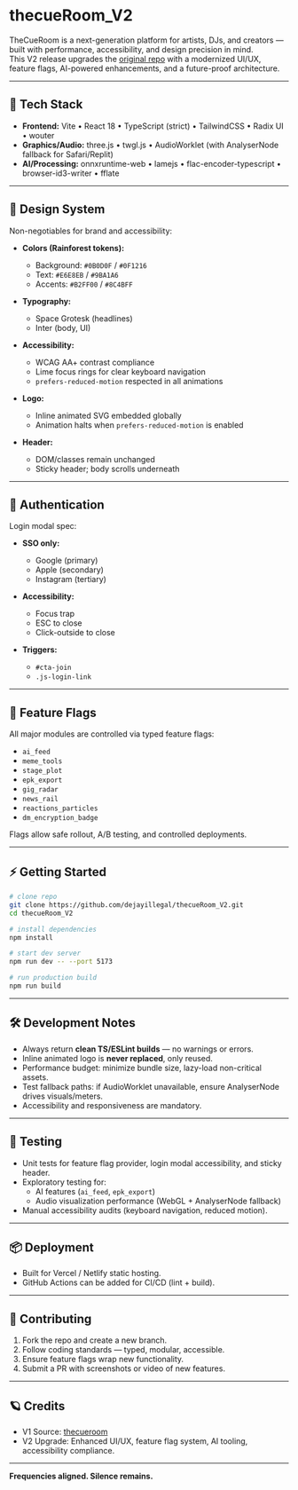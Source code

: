 # thecueRoom_V2

TheCueRoom is a next-generation platform for artists, DJs, and creators — built with performance, accessibility, and design precision in mind.  
This V2 release upgrades the [original repo](https://github.com/dejayillegal/thecueroom) with a modernized UI/UX, feature flags, AI-powered enhancements, and a future-proof architecture.

---

## 🚀 Tech Stack

- **Frontend:** Vite • React 18 • TypeScript (strict) • TailwindCSS • Radix UI • wouter  
- **Graphics/Audio:** three.js • twgl.js • AudioWorklet (with AnalyserNode fallback for Safari/Replit)  
- **AI/Processing:** onnxruntime-web • lamejs • flac-encoder-typescript • browser-id3-writer • fflate  

---

## 🎨 Design System

Non-negotiables for brand and accessibility:

- **Colors (Rainforest tokens):**  
  - Background: `#0B0D0F` / `#0F1216`  
  - Text: `#E6E8EB` / `#9BA1A6`  
  - Accents: `#B2FF00` / `#8C4BFF`

- **Typography:**  
  - Space Grotesk (headlines)  
  - Inter (body, UI)

- **Accessibility:**  
  - WCAG AA+ contrast compliance  
  - Lime focus rings for clear keyboard navigation  
  - `prefers-reduced-motion` respected in all animations  

- **Logo:**  
  - Inline animated SVG embedded globally  
  - Animation halts when `prefers-reduced-motion` is enabled  

- **Header:**  
  - DOM/classes remain unchanged  
  - Sticky header; body scrolls underneath  

---

## 🔐 Authentication

Login modal spec:

- **SSO only:**  
  - Google (primary)  
  - Apple (secondary)  
  - Instagram (tertiary)  

- **Accessibility:**  
  - Focus trap  
  - ESC to close  
  - Click-outside to close  

- **Triggers:**  
  - `#cta-join`  
  - `.js-login-link`

---

## 🧩 Feature Flags

All major modules are controlled via typed feature flags:

- `ai_feed`  
- `meme_tools`  
- `stage_plot`  
- `epk_export`  
- `gig_radar`  
- `news_rail`  
- `reactions_particles`  
- `dm_encryption_badge`

Flags allow safe rollout, A/B testing, and controlled deployments.

---

## ⚡ Getting Started

```bash
# clone repo
git clone https://github.com/dejayillegal/thecueRoom_V2.git
cd thecueRoom_V2

# install dependencies
npm install

# start dev server
npm run dev -- --port 5173

# run production build
npm run build
```

---

## 🛠 Development Notes

- Always return **clean TS/ESLint builds** — no warnings or errors.  
- Inline animated logo is **never replaced**, only reused.  
- Performance budget: minimize bundle size, lazy-load non-critical assets.  
- Test fallback paths: if AudioWorklet unavailable, ensure AnalyserNode drives visuals/meters.  
- Accessibility and responsiveness are mandatory.  

---

## 🧪 Testing

- Unit tests for feature flag provider, login modal accessibility, and sticky header.  
- Exploratory testing for:  
  - AI features (`ai_feed`, `epk_export`)  
  - Audio visualization performance (WebGL + AnalyserNode fallback)  
- Manual accessibility audits (keyboard navigation, reduced motion).  

---

## 📦 Deployment

- Built for Vercel / Netlify static hosting.  
- GitHub Actions can be added for CI/CD (lint + build).  

---

## 🤝 Contributing

1. Fork the repo and create a new branch.  
2. Follow coding standards — typed, modular, accessible.  
3. Ensure feature flags wrap new functionality.  
4. Submit a PR with screenshots or video of new features.  

---

## 🪐 Credits

- V1 Source: [thecueroom](https://github.com/dejayillegal/thecueroom)  
- V2 Upgrade: Enhanced UI/UX, feature flag system, AI tooling, accessibility compliance.  

---

**Frequencies aligned. Silence remains.**
